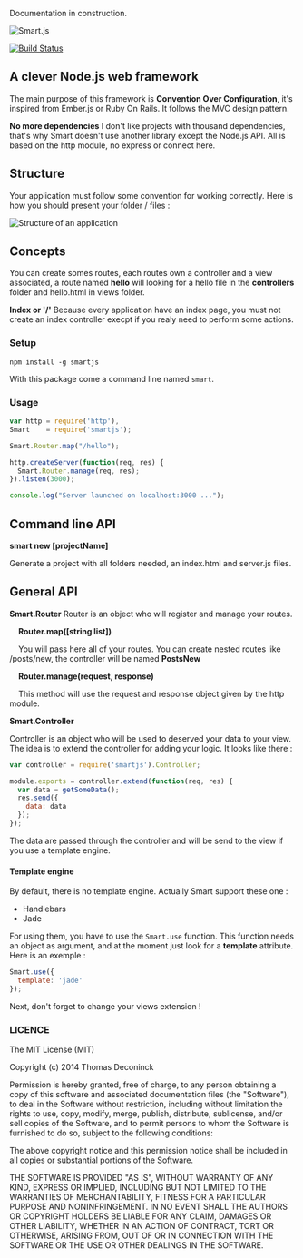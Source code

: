 Documentation in construction.

![Smart.js](https://raw.githubusercontent.com/DCKT/Smart.js/master/doc/logo.png)

[![Build Status](https://travis-ci.org/DCKT/Smart.js.svg)](https://travis-ci.org/DCKT/Smart.js)
## A clever Node.js web framework

The main purpose of this framework is **Convention Over Configuration**, it's inspired from Ember.js or Ruby On Rails. It follows the
MVC design pattern.

**No more dependencies**
I don't like projects with thousand dependencies, that's why Smart doesn't use another library except the Node.js API.
All is based on the http module, no express or connect here.

## Structure
Your application must follow some convention for working correctly. Here is how you should present your folder / files :

![Structure of an application](https://raw.githubusercontent.com/DCKT/Smart.js/master/doc/structure.png)

## Concepts
You can create somes routes, each routes own a controller and a view associated, a route named __hello__ will looking for a hello file in
the **controllers** folder and hello.html in views folder.

**Index or '/'**
Because every application have an index page, you must not create an index controller execpt if you realy need to perform some actions.


### Setup
`npm install -g smartjs`

With this package come a command line named `smart`.

### Usage
```javascript
var http = require('http'),
Smart    = require('smartjs');

Smart.Router.map("/hello");

http.createServer(function(req, res) {
  Smart.Router.manage(req, res);
}).listen(3000);

console.log("Server launched on localhost:3000 ...");
```

## Command line API

**smart new [projectName]**

Generate a project with all folders needed, an index.html and server.js files.


## General API

**Smart.Router**
Router is an object who will register and manage your routes.

&nbsp;&nbsp;&nbsp;&nbsp;**Router.map([string list])**

&nbsp;&nbsp;&nbsp;&nbsp;You will pass here all of your routes. You can create nested routes like /posts/new, the controller will be named **PostsNew**

&nbsp;&nbsp;&nbsp;&nbsp;**Router.manage(request, response)**

&nbsp;&nbsp;&nbsp;&nbsp;This method will use the request and response object given by the http module.

**Smart.Controller**

Controller is an object who will be used to deserved your data to your view. The idea is to extend the controller for adding
your logic. It looks like there :

```javascript
var controller = require('smartjs').Controller;

module.exports = controller.extend(function(req, res) {
  var data = getSomeData();
  res.send({
    data: data
  });
});
```

The data are passed through the controller and will be send to the view if you use a template engine.

#### Template engine

By default, there is no template engine. Actually Smart support these one :

- Handlebars
- Jade

For using them, you have to use the `Smart.use` function.
This function needs an object as argument, and at the moment just look for a **template** attribute. Here is an exemple :

```javascript
Smart.use({
  template: 'jade'
});
```

Next, don't forget to change your views extension !

### LICENCE
The MIT License (MIT)

Copyright (c) 2014 Thomas Deconinck

Permission is hereby granted, free of charge, to any person obtaining a copy
of this software and associated documentation files (the "Software"), to deal
in the Software without restriction, including without limitation the rights
to use, copy, modify, merge, publish, distribute, sublicense, and/or sell
copies of the Software, and to permit persons to whom the Software is
furnished to do so, subject to the following conditions:

The above copyright notice and this permission notice shall be included in all
copies or substantial portions of the Software.

THE SOFTWARE IS PROVIDED "AS IS", WITHOUT WARRANTY OF ANY KIND, EXPRESS OR
IMPLIED, INCLUDING BUT NOT LIMITED TO THE WARRANTIES OF MERCHANTABILITY,
FITNESS FOR A PARTICULAR PURPOSE AND NONINFRINGEMENT. IN NO EVENT SHALL THE
AUTHORS OR COPYRIGHT HOLDERS BE LIABLE FOR ANY CLAIM, DAMAGES OR OTHER
LIABILITY, WHETHER IN AN ACTION OF CONTRACT, TORT OR OTHERWISE, ARISING FROM,
OUT OF OR IN CONNECTION WITH THE SOFTWARE OR THE USE OR OTHER DEALINGS IN THE
SOFTWARE.
